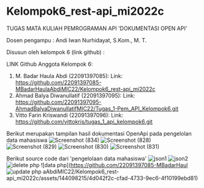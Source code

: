 # Kelompok6_rest-api_mi2022c

TUGAS MATA KULIAH PEMROGRAMAN API 'DOKUMENTASI OPEN API'

Dosen pengampu : Andi Iwan Nurhidayat, S.Kom., M. T.

Disusun oleh kelompok 6 (link github) :

LINK Github Anggota Kelompok 6:
1.	M. Badar Haula Abdi (22091397085):
Link: https://github.com/22091397085-MBadarHaulaAbdiMIC22/Kelompok6_rest-api_mi2022c 
2.	Ahmad Balya Diwanullatif (22091397095):
Link: https://github.com/22091397095-AhmadBalyaDiwanullatifMIC22/Tugas_1-Pem_API_Kelompok6.git 
3.	Vitto Farin Kriswandi (22091397096):
Link: https://github.com/vittokris/tugas_1_api_kelompok6.git


 Berikut merupakan tampilan hasil dokumentasi OpenApi pada pengelolan data mahasiswa
 ![Screenshot (834)](https://github.com/22091397085-MBadarHaulaAbdiMIC22/Kelompok6_rest-api_mi2022c/assets/144098215/296b2c98-f90b-4604-9e83-c8c94c201ab9)
 ![Screenshot (828)](https://github.com/22091397085-MBadarHaulaAbdiMIC22/Kelompok6_rest-api_mi2022c/assets/144098215/34325a9e-9691-4136-a313-ca90031e1433)
 ![Screenshot (829)](https://github.com/22091397085-MBadarHaulaAbdiMIC22/Kelompok6_rest-api_mi2022c/assets/144098215/c3b0ff1e-8265-4536-8aaa-f58ed6968c70)
 ![Screenshot (830)](https://github.com/22091397085-MBadarHaulaAbdiMIC22/Kelompok6_rest-api_mi2022c/assets/144098215/c52dd8db-f158-4f22-bab3-bdf1ecc81cb3)
 ![Screenshot (831)](https://github.com/22091397085-MBadarHaulaAbdiMIC22/Kelompok6_rest-api_mi2022c/assets/144098215/6ba8d2f1-c180-4262-87f1-057f16e06f5d)

 Berikut source code dari 'pengelolaan data mahasiswa'
 ![json1](https://github.com/22091397085-MBadarHaulaAbdiMIC22/Kelompok6_rest-api_mi2022c/assets/144098215/d8da7201-87cd-4c39-b058-0bc4051078a0)
 ![json2](https://github.com/22091397085-MBadarHaulaAbdiMIC22/Kelompok6_rest-api_mi2022c/assets/144098215/68440531-a3d9-4772-bbc8-24648d69a5ea)
 ![delete php](https://github.com/22091397085-MBadarHaulaAbdiMIC22/Kelompok6_rest-api_mi2022c/assets/144098215/61c26121-d577-4d6d-bda3-6a4a4b427704)
 ![data php](https://github.com/22091397085-MBadarHaul
 ![update php](https://github.com/22091397085-MBadarHaulaAbdiMIC22/Kelompok6_rest-api_mi2022c/assets/144098215/384e092a-3ec1-4103-adb2-497c898f258f)
 aAbdiMIC22/Kelompok6_rest-api_mi2022c/assets/144098215/4d042f2c-cfad-4733-9ec6-4f10199ebd81)


 
